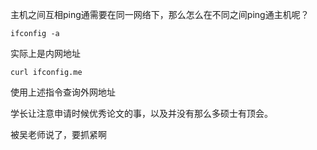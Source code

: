 主机之间互相ping通需要在同一网络下，那么怎么在不同之间ping通主机呢？

```
ifconfig -a
```

实际上是内网地址

```
curl ifconfig.me 
```

使用上述指令查询外网地址

学长让注意申请时候优秀论文的事，以及并没有那么多硕士有顶会。

被吴老师说了，要抓紧啊